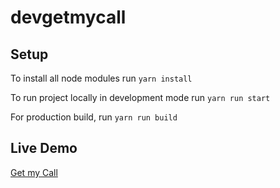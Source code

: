 # devgetmycall

## Setup

To install all node modules run `yarn install`

To run project locally in development mode run `yarn run start`

For production build, run `yarn run build`

## Live Demo

[Get my Call](https://dev.getmycall.com/)
